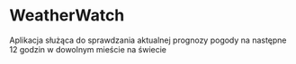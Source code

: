 # WeatherWatch
Aplikacja służąca do sprawdzania aktualnej prognozy pogody na następne 12 godzin w dowolnym mieście na świecie
